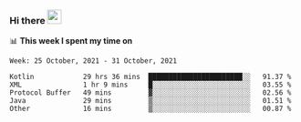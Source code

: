 ### Hi there <a href="https://www.gautamkrishnar.com/"><img src="https://media.giphy.com/media/hvRJCLFzcasrR4ia7z/giphy.gif" width="25px"></a>

📊 **This week I spent my time on**

<!--START_SECTION:waka-->
```text
Week: 25 October, 2021 - 31 October, 2021

Kotlin            29 hrs 36 mins  ███████████████████████░░   91.37 % 
XML               1 hr 9 mins     █░░░░░░░░░░░░░░░░░░░░░░░░   03.55 % 
Protocol Buffer   49 mins         ▓░░░░░░░░░░░░░░░░░░░░░░░░   02.56 % 
Java              29 mins         ▒░░░░░░░░░░░░░░░░░░░░░░░░   01.51 % 
Other             16 mins         ▒░░░░░░░░░░░░░░░░░░░░░░░░   00.87 % 
```
<!--END_SECTION:waka-->
